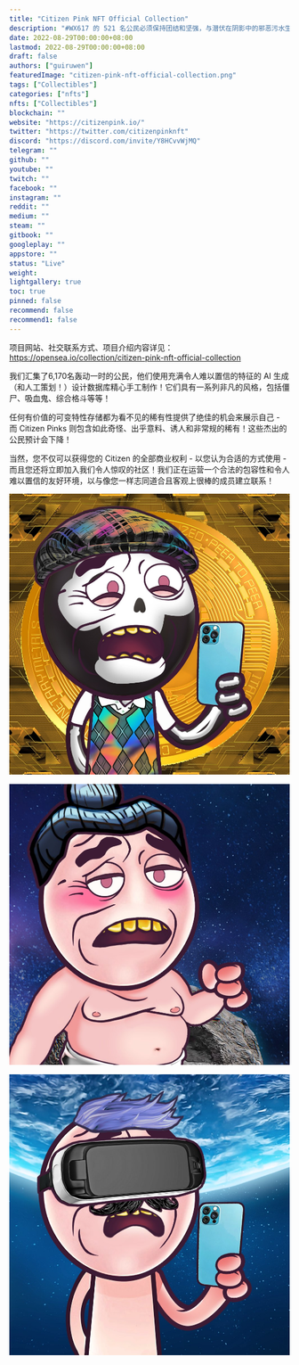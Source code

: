```yaml
---
title: "Citizen Pink NFT Official Collection"
description: "#WX617 的 521 名公民必须保持团结和坚强，与潜伏在阴影中的邪恶污水生物作斗争。加入这项事业并持有您自己的 Citizen Pink NFT！到元宇宙和超越！"
date: 2022-08-29T00:00:00+08:00
lastmod: 2022-08-29T00:00:00+08:00
draft: false
authors: ["guiruwen"]
featuredImage: "citizen-pink-nft-official-collection.png"
tags: ["Collectibles"]
categories: ["nfts"]
nfts: ["Collectibles"]
blockchain: ""
website: "https://citizenpink.io/"
twitter: "https://twitter.com/citizenpinknft"
discord: "https://discord.com/invite/Y8HCvvWjMQ"
telegram: ""
github: ""
youtube: ""
twitch: ""
facebook: ""
instagram: ""
reddit: ""
medium: ""
steam: ""
gitbook: ""
googleplay: ""
appstore: ""
status: "Live"
weight: 
lightgallery: true
toc: true
pinned: false
recommend: false
recommend1: false
---
```

项目网站、社交联系方式、项目介绍内容详见：https://opensea.io/collection/citizen-pink-nft-official-collection

我们汇集了6,170名轰动一时的公民，他们使用充满令人难以置信的特征的 AI 生成（和人工策划！）设计数据库精心手工制作！它们具有一系列非凡的风格，包括僵尸、吸血鬼、综合格斗等等！

任何有价值的可变特性存储都为看不见的稀有性提供了绝佳的机会来展示自己 - 而 Citizen Pinks 则包含如此奇怪、出乎意料、诱人和非常规的稀有！这些杰出的公民预计会下降！

当然，您不仅可以获得您的 Citizen 的全部商业权利 - 以您认为合适的方式使用 - 而且您还将立即加入我们令人惊叹的社区！我们正在运营一个合法的包容性和令人难以置信的友好环境，以与像您一样志同道合且客观上很棒的成员建立联系！

![nft](01.jpg)

![nft](02.jpg)

![nft](03.jpg)